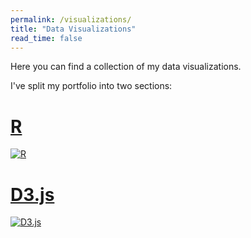 ```yaml
---
permalink: /visualizations/
title: "Data Visualizations"
read_time: false
---
```

 
Here you can find a collection of my data visualizations. 

I've split my portfolio into two sections: 

# [R](https://connorrothschild.github.io/r/) 

[![R](https://raw.githubusercontent.com/connorrothschild/connorrothschild.github.io/master/_assets/images/scrollytelling.gif)](https://connorrothschild.shinyapps.io/automation/)

# [D3.js](https://connorrothschild.github.io/d3js/) 

[![D3.js](https://raw.githubusercontent.com/connorrothschild/connorrothschild.github.io/master/_assets/images/kanye.jpg)](https://raw.githubusercontent.com/connorrothschild/connorrothschild.github.io/master/_assets/images/kanye.jpg)
